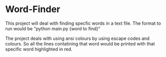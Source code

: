 # Word-Finder

This project will deal with finding specfic words in a text file. The format to run would be "python main.py {word to find}"

The project deals with using ansi colours by using escape codes and colours. So all the lines contatining that word would be printed with that specific word highlighted in red. 
